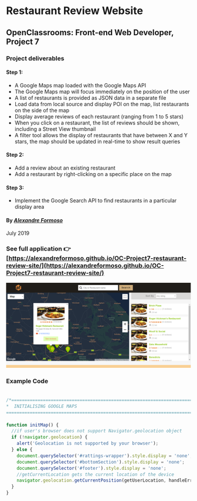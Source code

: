 # Restaurant Review Website

## OpenClassrooms: Front-end Web Developer, Project 7

### Project deliverables

#### Step 1: 
* A Google Maps map loaded with the Google Maps API 
* The Google Maps map will focus immediately on the position of the user
* A list of restaurants is provided as JSON data in a separate file
* Load data from local source and display POI on the map, list restaurants on the side of the map
* Display average reviews of each restaurant (ranging from 1 to 5 stars) 
* When you click on a restaurant, the list of reviews should be shown, including a Street View thumbnail
* A filter tool allows the display of restaurants that have between X and Y stars, the map should be updated in real-time to show result queries

#### Step 2: 
* Add a review about an existing restaurant
* Add a restaurant by right-clicking on a specific place on the map

#### Step 3: 
* Implement the Google Search API to find restaurants in a particular display area

#### By [*Alexandre Formoso*](https://aformoso.dev)
July 2019


### See full application :point_right: [https://alexandreformoso.github.io/OC-Project7-restaurant-review-site/](https://alexandreformoso.github.io/OC-Project7-restaurant-review-site/)

![game printscreen](/images/app-preview.png)

### Example Code
```javascript

/*===========================================================================================================
*  INITIALISING GOOGLE MAPS
===========================================================================================================*/

function initMap() {
  //if user's browser does not support Navigator.geolocation object
  if (!navigator.geolocation) {
    alert('Geolocation is not supported by your browser');
  } else {
    document.querySelector('#rattings-wrapper').style.display = 'none';
    document.querySelector('#bottomSection').style.display = 'none';
    document.querySelector('#footer').style.display = 'none';
    //getCurrentLocation gets the current location of the device
    navigator.geolocation.getCurrentPosition(getUserLocation, handleErrors, options);
  }
}

